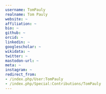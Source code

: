 ```yaml
---
username: TomPauly
realname: Tom Pauly
website: ~
affiliation: ~
bio: ~
github: ~
orcid: ~
linkedin: ~
googlescholar: ~
wikidata: ~
twitter: ~
mastodon-url: ~
meta: ~
instagram: ~
redirect_from:
- /index.php/User:TomPauly
- /index.php/Special:Contributions/TomPauly
---
```


